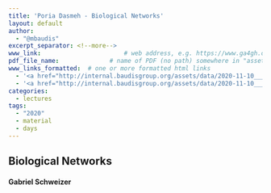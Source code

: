 ```yaml
---
title: 'Poria Dasmeh - Biological Networks'
layout: default
author:
  - "@mbaudis"
excerpt_separator: <!--more-->
www_link: 						# web address, e.g. https://www.ga4gh.org; auto-linked
pdf_file_name: 				# name of PDF (no path) somewhere in "assets"; auto-linked
www_links_formatted:  # one or more formatted html links
  - '<a href="http://internal.baudisgroup.org/assets/data/2020-11-10___Gabriel-Schweizer__Biological-Networks__UZH-BIO390-HS20-lecture-08.pdf">[2020 lecture slides] (Gabriel Schweizer)</a>'
  - '<a href="http://internal.baudisgroup.org/assets/data/2020-11-10___Gabriel-Schweizer__Biological-Networks__UZH-BIO390-HS20-lecture-08-exercises.pdf">[2020 exercises] (Gabriel Schweizer)</a>'
categories:
  - lectures
tags:
  - "2020"
  - material
  - days
---
```


## Biological Networks
#### Gabriel Schweizer

<!--more-->
